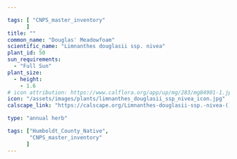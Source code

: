 ```yaml
---

tags: [ "CNPS_master_inventory"
      ]
title: ""
common_name: "Douglas' Meadowfoam"
scientific_name: "Limnanthes douglasii ssp. nivea"
plant_id: 50
sun_requirements:
  - "Full Sun"
plant_size:
  - height: 
    - 1.6
# icon attribution: https://www.calflora.org/app/up/mg/283/mg84901-1.jpg 
icon: "/assets/images/plants/limnanthes_douglasii_ssp_nivea_icon.jpg" 
calscape_link: "https://calscape.org/Limnanthes-douglasii-ssp.-nivea-()"

type: "annual herb"

tags: ["Humboldt_County_Native",
       "CNPS_master_inventory"
      ]
---
```


